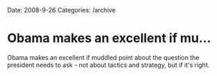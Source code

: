 Date: 2008-9-26
Categories: /archive

# Obama makes an excellent if mu...

Obama makes an excellent if muddled point about the question the president needs to ask - not about tactics and strategy, but if it's right.
